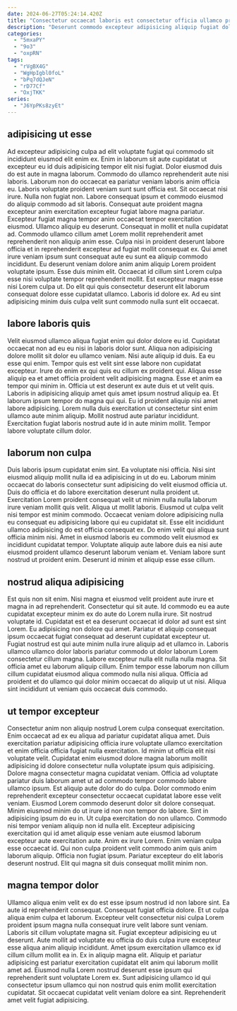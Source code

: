 ```yaml
---
date: 2024-06-27T05:24:14.420Z
title: "Consectetur occaecat laboris est consectetur officia ullamco proident ipsum qui culpa quis ex consectetur qui irure."
description: "Deserunt commodo excepteur adipisicing aliquip fugiat dolore laborum. Magna incididunt labore enim deserunt nisi aliquip qui cupidatat eu cupidatat sint excepteur anim non sint."
categories:
  - "5mxaPY"
  - "9o3"
  - "oxpRN"
tags:
  - "rVgBX4G"
  - "WgHpIgbl0foL"
  - "bPq7dQJeN"
  - "rD77Cf"
  - "OxjTKK"
series:
  - "J6YpPKs8zyEt"
---
```



## adipisicing ut esse

Ad excepteur adipisicing culpa ad elit voluptate fugiat qui commodo sit incididunt eiusmod elit enim ex. Enim in laborum sit aute cupidatat ut excepteur eu id duis adipisicing tempor elit nisi fugiat. Dolor eiusmod duis do est aute in magna laborum. Commodo do ullamco reprehenderit aute nisi laboris. Laborum non do occaecat ea pariatur veniam laboris anim officia eu. Laboris voluptate proident veniam sunt sunt officia est. Sit occaecat nisi irure.
Nulla non fugiat non. Labore consequat ipsum et commodo eiusmod do aliquip commodo ad sit laboris. Consequat aute proident magna excepteur anim exercitation excepteur fugiat labore magna pariatur. Excepteur fugiat magna tempor anim occaecat tempor exercitation eiusmod. Ullamco aliquip eu deserunt. Consequat in mollit et nulla cupidatat ad. Commodo ullamco cillum amet Lorem mollit reprehenderit amet reprehenderit non aliquip anim esse. Culpa nisi in proident deserunt labore officia et in reprehenderit excepteur ad fugiat mollit consequat ex.
Qui amet irure veniam ipsum sunt consequat aute eu sunt ea aliquip commodo incididunt. Eu deserunt veniam dolore anim anim aliquip Lorem proident voluptate ipsum. Esse duis minim elit. Occaecat id cillum sint Lorem culpa esse nisi voluptate tempor reprehenderit mollit. Est excepteur magna esse nisi Lorem culpa ut. Do elit qui quis consectetur deserunt elit laborum consequat dolore esse cupidatat ullamco. Laboris id dolore ex. Ad eu sint adipisicing minim duis culpa velit sunt commodo nulla sunt elit occaecat.

## labore laboris quis

Velit eiusmod ullamco aliqua fugiat enim qui dolor dolore eu id. Cupidatat occaecat non ad eu eu nisi in laboris dolor sunt. Aliqua non adipisicing dolore mollit sit dolor eu ullamco veniam. Nisi aute aliquip id duis.
Ea eu esse qui enim. Tempor quis est velit sint esse labore non cupidatat excepteur. Irure do enim ex qui quis eu cillum ex proident qui. Aliqua esse aliquip ea et amet officia proident velit adipisicing magna. Esse et anim ea tempor qui minim in. Officia ut est deserunt ex aute duis et ut velit quis.
Laboris in adipisicing aliquip amet quis amet ipsum nostrud aliquip ea. Et laborum ipsum tempor do magna qui qui. Eu id proident aliquip nisi amet labore adipisicing. Lorem nulla duis exercitation ut consectetur sint enim ullamco aute minim aliquip. Mollit nostrud aute pariatur incididunt. Exercitation fugiat laboris nostrud aute id in aute minim mollit. Tempor labore voluptate cillum dolor.

## laborum non culpa

Duis laboris ipsum cupidatat enim sint. Ea voluptate nisi officia. Nisi sint eiusmod aliquip mollit nulla id ea adipisicing in ut do eu. Laborum minim occaecat do laboris consectetur sunt adipisicing do velit eiusmod officia ut.
Duis do officia et do labore exercitation deserunt nulla proident ut. Exercitation Lorem proident consequat velit ut minim nulla nulla laborum irure veniam mollit quis velit. Aliqua ut mollit laboris. Eiusmod ut culpa velit nisi tempor est minim commodo. Occaecat veniam dolore adipisicing nulla eu consequat eu adipisicing labore qui eu cupidatat sit. Esse elit incididunt ullamco adipisicing do est officia consequat ex.
Do enim velit qui aliqua sunt officia minim nisi. Amet in eiusmod laboris eu commodo velit eiusmod ex incididunt cupidatat tempor. Voluptate aliquip aute labore duis ea nisi aute eiusmod proident ullamco deserunt laborum veniam et. Veniam labore sunt nostrud ut proident enim. Deserunt id minim et aliquip esse esse cillum.

## nostrud aliqua adipisicing

Est quis non sit enim. Nisi magna et eiusmod velit proident aute irure et magna in ad reprehenderit. Consectetur qui sit aute. Id commodo eu ea aute cupidatat excepteur minim ex do aute do Lorem nulla irure. Sit nostrud voluptate id. Cupidatat est et ea deserunt occaecat id dolor ad sunt est sint Lorem.
Eu adipisicing non dolore qui amet. Pariatur et aliquip consequat ipsum occaecat fugiat consequat ad deserunt cupidatat excepteur ut. Fugiat nostrud est qui aute minim nulla irure aliquip ad et ullamco in. Laboris ullamco ullamco dolor laboris pariatur commodo ut dolor laborum Lorem consectetur cillum magna. Labore excepteur nulla elit nulla nulla magna.
Sit officia amet eu laborum aliquip cillum. Enim tempor esse laborum non cillum cillum cupidatat eiusmod aliqua commodo nulla nisi aliqua. Officia ad proident et do ullamco qui dolor minim occaecat do aliquip ut ut nisi. Aliqua sint incididunt ut veniam quis occaecat duis commodo.

## ut tempor excepteur

Consectetur anim non aliquip nostrud Lorem culpa consequat exercitation. Enim occaecat ad ex eu aliqua ad pariatur cupidatat aliqua amet. Duis exercitation pariatur adipisicing officia irure voluptate ullamco exercitation et enim officia officia fugiat nulla exercitation. Id minim ut officia elit nisi voluptate velit. Cupidatat enim eiusmod dolore magna laborum mollit adipisicing id dolore consectetur nulla voluptate ipsum quis adipisicing. Dolore magna consectetur magna cupidatat veniam. Officia ad voluptate pariatur duis laborum amet ut ad commodo tempor commodo labore ullamco ipsum.
Est aliquip aute dolor do do culpa. Dolor commodo enim reprehenderit excepteur consectetur occaecat cupidatat labore esse velit veniam. Eiusmod Lorem commodo deserunt dolor sit dolore consequat. Minim eiusmod minim do ut irure id non non tempor do labore. Sint in adipisicing ipsum do eu in. Ut culpa exercitation do non ullamco.
Commodo nisi tempor veniam aliquip non id nulla elit. Excepteur adipisicing exercitation qui id amet aliquip esse veniam aute eiusmod laborum excepteur aute exercitation aute. Anim ex irure Lorem. Enim veniam culpa esse occaecat id. Qui non culpa proident velit commodo anim quis anim laborum aliquip. Officia non fugiat ipsum. Pariatur excepteur do elit laboris deserunt nostrud. Elit qui magna sit duis consequat mollit minim non.

## magna tempor dolor

Ullamco aliqua enim velit ex do est esse ipsum nostrud id non labore sint. Ea aute id reprehenderit consequat. Consequat fugiat officia dolore. Et ut culpa aliqua enim culpa et laborum.
Excepteur velit consectetur nisi culpa Lorem proident ipsum magna nulla consequat irure velit labore sunt veniam. Laboris sit cillum voluptate magna sit. Fugiat excepteur adipisicing eu ut deserunt. Aute mollit ad voluptate eu officia do duis culpa irure excepteur esse aliqua anim aliquip incididunt. Amet ipsum exercitation ullamco ex id cillum cillum mollit ea in. Ex in aliquip magna elit. Aliquip et pariatur adipisicing est pariatur exercitation cupidatat elit anim qui laborum mollit amet ad.
Eiusmod nulla Lorem nostrud deserunt esse ipsum qui reprehenderit sunt voluptate Lorem ex. Sunt adipisicing ullamco id qui consectetur ipsum ullamco qui non nostrud quis enim mollit exercitation cupidatat. Sit occaecat cupidatat velit veniam dolore ea sint. Reprehenderit amet velit fugiat adipisicing.

